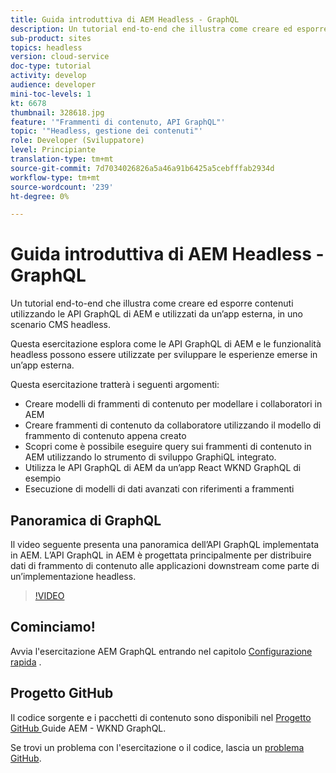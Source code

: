 ```yaml
---
title: Guida introduttiva di AEM Headless - GraphQL
description: Un tutorial end-to-end che illustra come creare ed esporre contenuti utilizzando le API GraphQL di AEM.
sub-product: sites
topics: headless
version: cloud-service
doc-type: tutorial
activity: develop
audience: developer
mini-toc-levels: 1
kt: 6678
thumbnail: 328618.jpg
feature: '"Frammenti di contenuto, API GraphQL"'
topic: '"Headless, gestione dei contenuti"'
role: Developer (Sviluppatore)
level: Principiante
translation-type: tm+mt
source-git-commit: 7d7034026826a5a46a91b6425a5cebfffab2934d
workflow-type: tm+mt
source-wordcount: '239'
ht-degree: 0%

---
```



# Guida introduttiva di AEM Headless - GraphQL

Un tutorial end-to-end che illustra come creare ed esporre contenuti utilizzando le API GraphQL di AEM e utilizzati da un’app esterna, in uno scenario CMS headless.

Questa esercitazione esplora come le API GraphQL di AEM e le funzionalità headless possono essere utilizzate per sviluppare le esperienze emerse in un’app esterna.

Questa esercitazione tratterà i seguenti argomenti:

* Creare modelli di frammenti di contenuto per modellare i collaboratori in AEM
* Creare frammenti di contenuto da collaboratore utilizzando il modello di frammento di contenuto appena creato
* Scopri come è possibile eseguire query sui frammenti di contenuto in AEM utilizzando lo strumento di sviluppo GraphiQL integrato.
* Utilizza le API GraphQL di AEM da un’app React WKND GraphQL di esempio
* Esecuzione di modelli di dati avanzati con riferimenti a frammenti

## Panoramica di GraphQL

Il video seguente presenta una panoramica dell’API GraphQL implementata in AEM. L’API GraphQL in AEM è progettata principalmente per distribuire dati di frammento di contenuto alle applicazioni downstream come parte di un’implementazione headless.

>[!VIDEO](https://video.tv.adobe.com/v/328618/?quality=12&learn=on)

## Cominciamo!

Avvia l&#39;esercitazione AEM GraphQL entrando nel capitolo [Configurazione rapida](./setup.md) .

## Progetto GitHub

Il codice sorgente e i pacchetti di contenuto sono disponibili nel [Progetto GitHub ](https://github.com/adobe/aem-guides-wknd-graphql) Guide AEM - WKND GraphQL.

Se trovi un problema con l&#39;esercitazione o il codice, lascia un [problema GitHub](https://github.com/adobe/aem-guides-wknd-graphql/issues).
